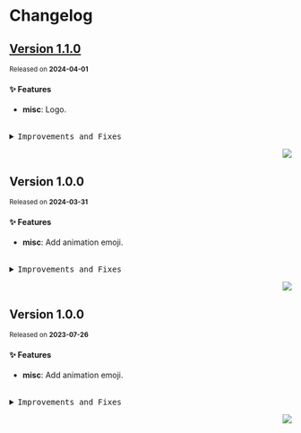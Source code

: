 <a name="readme-top"></a>

# Changelog

## [Version 1.1.0](https://github.com/zhangyelong/lobe-assets/compare/@yelong0201/assets-emoji-anim@1.0.0...@yelong0201/assets-emoji-anim@1.1.0)

<sup>Released on **2024-04-01**</sup>

#### ✨ Features

- **misc**: Logo.

<br/>

<details>
<summary><kbd>Improvements and Fixes</kbd></summary>

#### What's improved

- **misc**: Logo ([8675de2](https://github.com/zhangyelong/lobe-assets/commit/8675de2))

</details>

<div align="right">

[![](https://img.shields.io/badge/-BACK_TO_TOP-151515?style=flat-square)](#readme-top)

</div>

## Version 1.0.0

<sup>Released on **2024-03-31**</sup>

#### ✨ Features

- **misc**: Add animation emoji.

<br/>

<details>
<summary><kbd>Improvements and Fixes</kbd></summary>

#### What's improved

- **misc**: Add animation emoji ([d1f0a0c](https://github.com/zhangyelong/lobe-assets/commit/d1f0a0c))

</details>

<div align="right">

[![](https://img.shields.io/badge/-BACK_TO_TOP-151515?style=flat-square)](#readme-top)

</div>

## Version 1.0.0

<sup>Released on **2023-07-26**</sup>

#### ✨ Features

- **misc**: Add animation emoji.

<br/>

<details>
<summary><kbd>Improvements and Fixes</kbd></summary>

#### What's improved

- **misc**: Add animation emoji ([d1f0a0c](https://github.com/zhangyelong/lobe-assets/commit/d1f0a0c))

</details>

<div align="right">

[![](https://img.shields.io/badge/-BACK_TO_TOP-151515?style=flat-square)](#readme-top)

</div>
